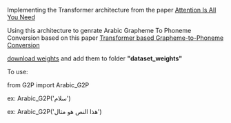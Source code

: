 Implementing the Transformer architecture from the paper [Attention Is All You Need](https://arxiv.org/abs/1706.03762)

Using this architecture to genrate Arabic Grapheme To Phoneme Conversion based on this paper [Transformer based Grapheme-to-Phoneme Conversion](https://arxiv.org/abs/2004.06338)

[download weights](https://drive.google.com/file/d/19aP2ZO7QK-YfhjrotnR1Wx4ttJ_aE4g9/view?usp=drive_link) and add them to folder  **"dataset_weights"**

To use:

from G2P import Arabic_G2P

ex: Arabic_G2P('سلام')

ex: Arabic_G2P('هذا النص هو مثال')
